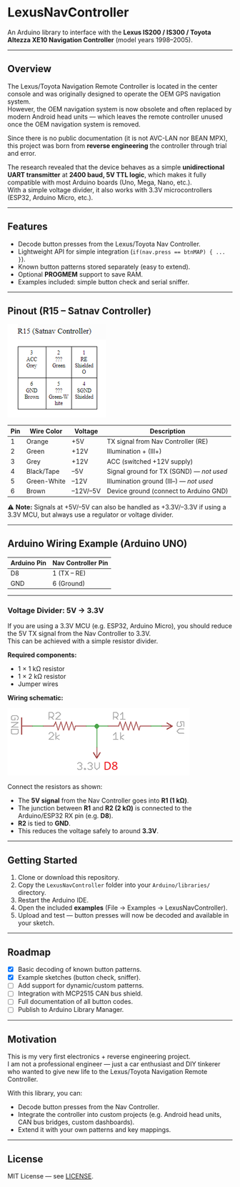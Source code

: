 # LexusNavController

An Arduino library to interface with the **Lexus IS200 / IS300 / Toyota Altezza XE10 Navigation Controller** (model years 1998–2005).  

---

## Overview  

The Lexus/Toyota Navigation Remote Controller is located in the center console and was originally designed to operate the OEM GPS navigation system.  
However, the OEM navigation system is now obsolete and often replaced by modern Android head units — which leaves the remote controller unused once the OEM navigation system is removed.  

Since there is no public documentation (it is not AVC-LAN nor BEAN MPX), this project was born from **reverse engineering** the controller through trial and error.  

The research revealed that the device behaves as a simple **unidirectional UART transmitter** at **2400 baud, 5V TTL logic**, which makes it fully compatible with most Arduino boards (Uno, Mega, Nano, etc.).  
With a simple voltage divider, it also works with 3.3V microcontrollers (ESP32, Arduino Micro, etc.).  

---

## Features  

- Decode button presses from the Lexus/Toyota Nav Controller.  
- Lightweight API for simple integration (`if(nav.press == btnMAP) { ... }`).  
- Known button patterns stored separately (easy to extend).  
- Optional **PROGMEM** support to save RAM.  
- Examples included: simple button check and serial sniffer.  

---

## Pinout (R15 – Satnav Controller)  

![R15 Connector](docs/R15_Satnav_Controller.png)  

| Pin | Wire Color   | Voltage   | Description |
|-----|--------------|-----------|-------------|
| 1   | Orange       | +5V       | TX signal from Nav Controller (RE) |
| 2   | Green        | +12V      | Illumination + (Ill+) |
| 3   | Grey         | +12V      | ACC (switched +12V supply) |
| 4   | Black/Tape   | –5V       | Signal ground for TX (SGND) — *not used* |
| 5   | Green-White  | –12V      | Illumination ground (Ill–) — *not used* |
| 6   | Brown        | –12V/–5V  | Device ground (connect to Arduino GND) |

⚠️ **Note:** Signals at +5V/–5V can also be handled as +3.3V/–3.3V if using a 3.3V MCU, but always use a regulator or voltage divider.  

---

## Arduino Wiring Example (Arduino UNO)  

| Arduino Pin | Nav Controller Pin |
|-------------|---------------------|
| D8          | 1 (TX – RE) |
| GND         | 6 (Ground) |

---

### Voltage Divider: 5V → 3.3V  

If you are using a 3.3V MCU (e.g. ESP32, Arduino Micro), you should reduce the 5V TX signal from the Nav Controller to 3.3V.  
This can be achieved with a simple resistor divider.  

**Required components:**  
- 1 × 1 kΩ resistor  
- 1 × 2 kΩ resistor  
- Jumper wires  

**Wiring schematic:**  

![Voltage Divider](docs/VoltageDivider_5Vto3V3.png)  

Connect the resistors as shown:  
- The **5V signal** from the Nav Controller goes into **R1 (1 kΩ)**.  
- The junction between **R1** and **R2 (2 kΩ)** is connected to the Arduino/ESP32 RX pin (e.g. **D8**).  
- **R2** is tied to **GND**.  
- This reduces the voltage safely to around **3.3V**.  

---

## Getting Started  

1. Clone or download this repository.  
2. Copy the `LexusNavController` folder into your `Arduino/libraries/` directory.  
3. Restart the Arduino IDE.  
4. Open the included **examples** (File → Examples → LexusNavController).  
5. Upload and test — button presses will now be decoded and available in your sketch.  

---

## Roadmap  

- [x] Basic decoding of known button patterns.  
- [x] Example sketches (button check, sniffer).  
- [ ] Add support for dynamic/custom patterns.  
- [ ] Integration with MCP2515 CAN bus shield.  
- [ ] Full documentation of all button codes.  
- [ ] Publish to Arduino Library Manager.  

---

## Motivation  

This is my very first electronics + reverse engineering project.  
I am not a professional engineer — just a car enthusiast and DIY tinkerer who wanted to give new life to the Lexus/Toyota Navigation Remote Controller.  

With this library, you can:  
- Decode button presses from the Nav Controller.  
- Integrate the controller into custom projects (e.g. Android head units, CAN bus bridges, custom dashboards).  
- Extend it with your own patterns and key mappings.  

---

## License  

MIT License — see [LICENSE](LICENSE).  
